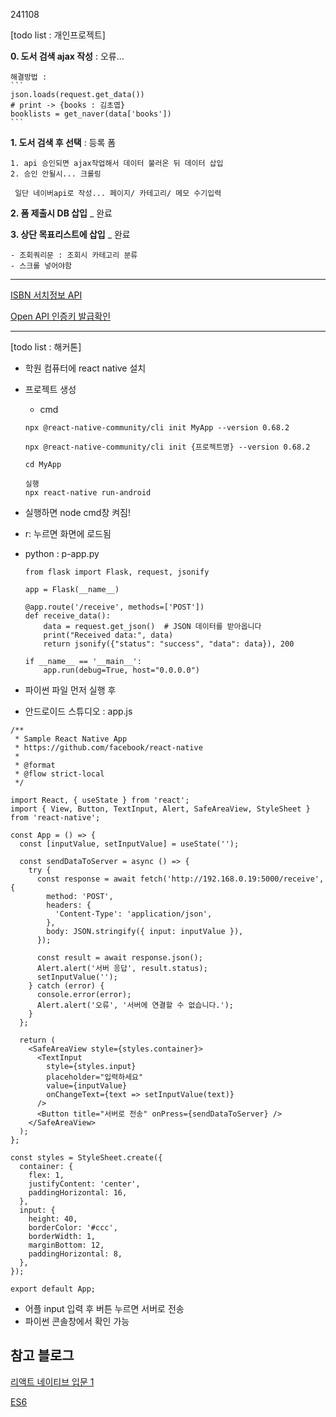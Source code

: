 241108

[todo list : 개인프로젝트]

**0. 도서 검색 ajax 작성**  : 오류...

    해결방법 : 
    ```
    json.loads(request.get_data()) 
    # print -> {books : 김초엽}
    booklists = get_naver(data['books'])
    ```
**1. 도서 검색 후 선택** : 등록 폼

    1. api 승인되면 ajax작업해서 데이터 불러온 뒤 데이터 삽입
    2. 승인 안될시... 크롤링
   
     일단 네이버api로 작성... 페이지/ 카테고리/ 메모 수기입력

**2. 폼 제출시 DB 삽입** _ 완료

**3. 상단 목표리스트에 삽입** _ 완료

	- 조회쿼리문 : 조회시 카테고리 분류
 	- 스크롤 넣어야함


---

[ISBN 서치정보 API](https://www.nl.go.kr/NL/contents/N31101030500.do)

[Open API 인증키 발급확인](https://www.nl.go.kr/NL/contents/N31101020000.do)

---

[todo list : 해커톤]
- 학원 컴퓨터에 react native 설치
- 프로젝트 생성
	- cmd
	```
	npx @react-native-community/cli init MyApp --version 0.68.2

	npx @react-native-community/cli init {프로젝트명} --version 0.68.2

	cd MyApp

	실행 
	npx react-native run-android 
	```
- 실행하면 node cmd창 켜짐!
- r: 누르면 화면에 로드됨
- python : p-app.py
  ```
  from flask import Flask, request, jsonify

  app = Flask(__name__)

  @app.route('/receive', methods=['POST'])
  def receive_data():
      data = request.get_json()  # JSON 데이터를 받아옵니다
      print("Received data:", data)
      return jsonify({"status": "success", "data": data}), 200

  if __name__ == '__main__':
      app.run(debug=True, host="0.0.0.0")
  
  ```

- 파이썬 파일 먼저 실행 후
- 안드로이드 스튜디오 : app.js

```
/**
 * Sample React Native App
 * https://github.com/facebook/react-native
 *
 * @format
 * @flow strict-local
 */

import React, { useState } from 'react';
import { View, Button, TextInput, Alert, SafeAreaView, StyleSheet } from 'react-native';

const App = () => {
  const [inputValue, setInputValue] = useState('');

  const sendDataToServer = async () => {
    try {
      const response = await fetch('http://192.168.0.19:5000/receive', {
        method: 'POST',
        headers: {
          'Content-Type': 'application/json',
        },
        body: JSON.stringify({ input: inputValue }),
      });

      const result = await response.json();
      Alert.alert('서버 응답', result.status);
      setInputValue('');
    } catch (error) {
      console.error(error);
      Alert.alert('오류', '서버에 연결할 수 없습니다.');
    }
  };

  return (
    <SafeAreaView style={styles.container}>
      <TextInput
        style={styles.input}
        placeholder="입력하세요"
        value={inputValue}
        onChangeText={text => setInputValue(text)}
      />
      <Button title="서버로 전송" onPress={sendDataToServer} />
    </SafeAreaView>
  );
};

const styles = StyleSheet.create({
  container: {
    flex: 1,
    justifyContent: 'center',
    paddingHorizontal: 16,
  },
  input: {
    height: 40,
    borderColor: '#ccc',
    borderWidth: 1,
    marginBottom: 12,
    paddingHorizontal: 8,
  },
});

export default App;

```

- 어플 input 입력 후 버튼 누르면 서버로 전송
- 파이썬 콘솔창에서 확인 가능

## 참고 블로그
[리액트 네이티브 입문 1](https://medium.com/crossplatformkorea/%EB%A6%AC%EC%95%A1%ED%8A%B8%EB%84%A4%EC%9D%B4%ED%8B%B0%EB%B8%8C-%EC%9E%85%EB%AC%B8-1-%ED%83%80%EC%9E%85%EC%8A%A4%ED%81%AC%EB%A6%BD%ED%8A%B8-baf69e8e663f)

[ES6](https://crossplatformkorea.com/docs/current/react-native/es6/)






